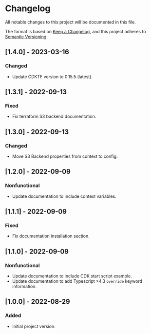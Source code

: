 # Changelog

All notable changes to this project will be documented in this file.

The format is based on [Keep a Changelog](https://keepachangelog.com/en/1.0.0/),
and this project adheres to [Semantic Versioning](https://semver.org/spec/v2.0.0.html).

## [1.4.0] - 2023-03-16

### Changed

- Update CDKTF version to 0.15.5 (latest).

## [1.3.1] - 2022-09-13

### Fixed

- Fix terraform S3 backend documentation.

## [1.3.0] - 2022-09-13

### Changed

- Move S3 Backend properties from context to config.

## [1.2.0] - 2022-09-09

### Nonfunctional

- Update documentation to include context variables.

## [1.1.1] - 2022-09-09

### Fixed

- Fix documentation installation section.

## [1.1.0] - 2022-09-09

### Nonfunctional

- Update documentation to include CDK start script example.
- Update documentation to add Typescript >4.3 `override` keyword information.

## [1.0.0] - 2022-08-29

### Added

- Initial project version.
